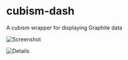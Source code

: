 cubism-dash
===========

A cubism wrapper for displaying Graphite data

![Screenshot](https://github.com/jefffm/cubism-dash/blob/master/screenshots/dashboard.png)

![Details](https://github.com/jefffm/cubism-dash/blob/master/screenshots/zoomed.png)

